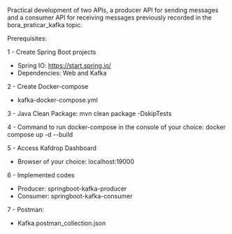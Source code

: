 Practical development of two APIs, a producer API for sending messages and a consumer API for receiving messages previously recorded in the bora_praticar_kafka topic.

Prerequisites:

1 - Create Spring Boot projects
 - Spring IO:
	https://start.spring.io/
 - Dependencies:
	Web and Kafka

2 - Create Docker-compose
 - kafka-docker-compose.yml
 
3 - Java Clean Package:
	mvn clean package -DskipTests

4 - Command to run docker-compose in the console of your choice:
	docker compose up -d --build

5 - Access Kafdrop Dashboard
 - Browser of your choice:
	localhost:19000

6 - Implemented codes
 - Producer: springboot-kafka-producer
 - Consumer: springboot-kafka-consumer

7 - Postman:
 - Kafka.postman_collection.json
